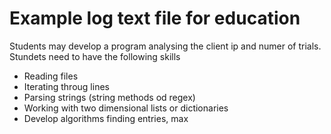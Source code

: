# Example log text file for education
Students may develop a program analysing the client ip and numer of trials.
Stundets need to have the following skills
- Reading files
- Iterating throug lines
- Parsing strings (string methods od regex)
- Working with two dimensional lists or dictionaries
- Develop algorithms finding entries, max
